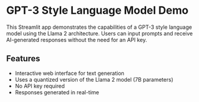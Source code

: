 # GPT-3 Style Language Model Demo

This Streamlit app demonstrates the capabilities of a GPT-3 style language model using the Llama 2 architecture. Users can input prompts and receive AI-generated responses without the need for an API key.

## Features

- Interactive web interface for text generation
- Uses a quantized version of the Llama 2 model (7B parameters)
- No API key required
- Responses generated in real-time
